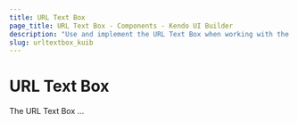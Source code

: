 ```yaml
---
title: URL Text Box
page_title: URL Text Box - Components - Kendo UI Builder
description: "Use and implement the URL Text Box when working with the Kendo UI Builder tool for creating and managing Angular and AngularJS-based web applications."
slug: urltextbox_kuib
---
```


# URL Text Box

The URL Text Box ...

<!-- screen -->
